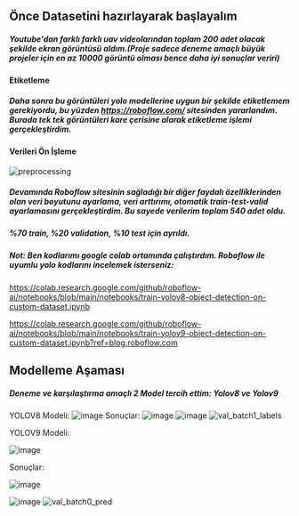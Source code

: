 ## Önce Datasetini hazırlayarak başlayalım
##### Youtube'dan farklı farklı uav videolarından toplam 200 adet olacak şekilde ekran görüntüsü aldım.(Proje sadece deneme amaçlı büyük projeler için en az 10000 görüntü olması bence daha iyi sonuçlar veriri)
#### Etiketleme
##### Daha sonra bu görüntüleri yolo modellerine uygun bir şekilde etiketlemem gerekiyordu, bu yüzden https://roboflow.com/ sitesinden yararlandım. Burada tek tek görüntüleri kare çerisine alarak etiketleme işlemi gerçekleştirdim.

#### Verileri Ön İşleme
![preprocessing](https://github.com/Leylaleyn/UAV_Detection/assets/96663646/750e3728-ca90-406f-b261-5b11e52cceba)

##### Devamında Roboflow sitesinin sağladığı bir diğer faydalı özelliklerinden olan veri boyutunu ayarlama, veri arttırımı, otomatik train-test-valid ayarlamasını gerçekleştirdim. Bu sayede verilerim toplam 540 adet oldu.
##### %70 train, %20 validation, %10 test için ayrıldı.

##### Not: Ben kodlarımı google colab ortamında çalıştırdım. Roboflow ile uyumlu yolo kodlarını incelemek isterseniz:
https://colab.research.google.com/github/roboflow-ai/notebooks/blob/main/notebooks/train-yolov8-object-detection-on-custom-dataset.ipynb

https://colab.research.google.com/github/roboflow-ai/notebooks/blob/main/notebooks/train-yolov9-object-detection-on-custom-dataset.ipynb?ref=blog.roboflow.com

## Modelleme Aşaması
##### Deneme ve karşılaştırma amaçlı 2 Model tercih ettim: Yolov8 ve Yolov9
YOLOV8 Modeli:
![image](https://github.com/Leylaleyn/UAV_Detection/assets/96663646/dc4e28ac-8ed1-4d22-bf3d-cb0234713c77)
Sonuçlar:
![image](https://github.com/Leylaleyn/UAV_Detection/assets/96663646/1849db74-303e-403b-bebb-4cb7be7635d2)
![image](https://github.com/Leylaleyn/UAV_Detection/assets/96663646/6bc346ac-12ba-4cdb-a200-dc1b46e631ce)
![val_batch1_labels](https://github.com/Leylaleyn/UAV_Detection/assets/96663646/5b1483ef-d514-40c1-ae20-288f8bb7ae99)

YOLOV9 Modeli:

![image](https://github.com/Leylaleyn/UAV_Detection/assets/96663646/f7efa9d8-bffc-4e05-b157-9a14fbf6d074)


Sonuçlar:


![image](https://github.com/Leylaleyn/UAV_Detection/assets/96663646/6140aa5f-61b7-4839-9ead-86e97de1ef5e)

![image](https://github.com/Leylaleyn/UAV_Detection/assets/96663646/afa2faec-8ee5-4950-943d-6a1919b4ce1c)
![val_batch0_pred](https://github.com/Leylaleyn/UAV_Detection/assets/96663646/d080d1b5-b2ab-4c9e-a6de-837adc760e76)



